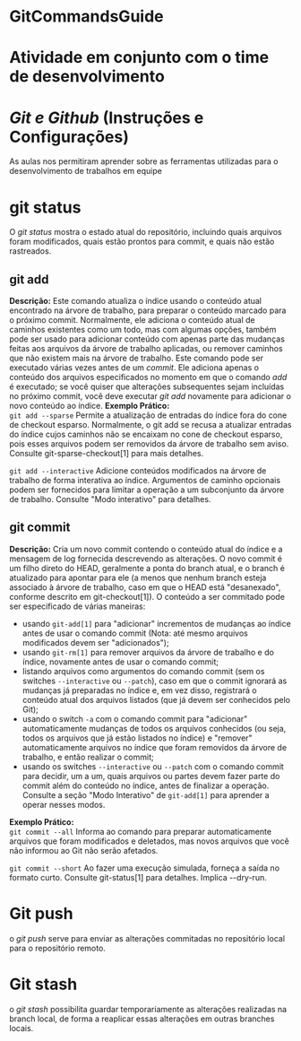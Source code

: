 # GitCommandsGuide
# Atividade em conjunto com o time de desenvolvimento

# *Git e Github* (Instruções e Configurações)
As aulas nos permitiram aprender sobre as ferramentas utilizadas para o desenvolvimento de trabalhos em equipe

# git status
O *git status* mostra o estado atual do repositório, incluindo quais arquivos foram modificados, quais estão prontos para commit, e quais não estão rastreados.

## git add
**Descrição:** Este comando atualiza o índice usando o conteúdo atual encontrado na árvore de trabalho, para preparar o conteúdo marcado para o próximo commit. 
Normalmente, ele adiciona o conteúdo atual de caminhos existentes como um todo, mas com algumas opções, também pode ser usado para adicionar conteúdo com apenas parte das mudanças feitas aos arquivos da árvore de trabalho aplicadas, ou remover caminhos que não existem mais na árvore de trabalho. Este comando pode ser executado várias vezes antes de um *commit*. Ele adiciona apenas o conteúdo dos arquivos especificados no momento em que o comando *add* é executado; 
se você quiser que alterações subsequentes sejam incluídas no próximo commit, você deve executar *git add* novamente para adicionar o novo conteúdo ao índice. 
**Exemplo Prático:**    
```git add --sparse``` Permite a atualização de entradas do índice fora do cone de checkout esparso. Normalmente, o git add se recusa a atualizar entradas do índice cujos caminhos não se encaixam no cone de checkout esparso, pois esses arquivos podem ser removidos da árvore de trabalho sem aviso. Consulte git-sparse-checkout[1] para mais detalhes.

```git add --interactive``` Adicione conteúdos modificados na árvore de trabalho de forma interativa ao índice. Argumentos de caminho opcionais podem ser fornecidos para limitar a operação a um subconjunto da árvore de trabalho. Consulte "Modo interativo" para detalhes.

## git commit
**Descrição:** Cria um novo commit contendo o conteúdo atual do índice e a mensagem de log fornecida descrevendo as alterações. O novo commit é um filho direto do HEAD, geralmente a ponta do branch atual, e o branch é atualizado para apontar para ele (a menos que nenhum branch esteja associado à árvore de trabalho, caso em que o HEAD está "desanexado", conforme descrito em git-checkout[1]).
O conteúdo a ser commitado pode ser especificado de várias maneiras:
- usando `git-add[1]` para "adicionar" incrementos de mudanças ao índice antes de usar o comando commit (Nota: até mesmo arquivos modificados devem ser "adicionados");
- usando `git-rm[1]` para remover arquivos da árvore de trabalho e do índice, novamente antes de usar o comando commit;
- listando arquivos como argumentos do comando commit (sem os switches `--interactive` ou `--patch`), caso em que o commit ignorará as mudanças já preparadas no índice e, em vez disso, registrará o conteúdo atual dos arquivos listados (que já devem ser conhecidos pelo Git);
- usando o switch `-a` com o comando commit para "adicionar" automaticamente mudanças de todos os arquivos conhecidos (ou seja, todos os arquivos que já estão listados no índice) e "remover" automaticamente arquivos no índice que foram removidos da árvore de trabalho, e então realizar o commit;
- usando os switches `--interactive` ou `--patch` com o comando commit para decidir, um a um, quais arquivos ou partes devem fazer parte do commit além do conteúdo no índice, antes de finalizar a operação. Consulte a seção "Modo Interativo" de `git-add[1]` para aprender a operar nesses modos.

**Exemplo Prático:**  
```git commit --all``` Informa ao comando para preparar automaticamente arquivos que foram modificados e deletados, mas novos arquivos que você não informou ao Git não serão afetados.
 
```git commit --short``` Ao fazer uma execução simulada, forneça a saída no formato curto. Consulte git-status[1] para detalhes. Implica --dry-run.

# Git push
o *git push* serve para enviar as alterações commitadas no repositório local para o repositório remoto.

# Git stash
o *git stash* possibilita guardar temporariamente as alterações realizadas na branch local, de forma a reaplicar essas alterações em outras branches locais.

